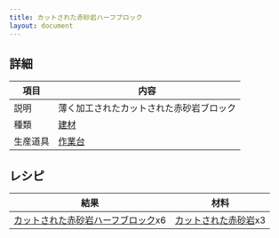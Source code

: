 ```yaml
---
title: カットされた赤砂岩ハーフブロック
layout: document
---
```

## 詳細

|項目|内容|
|---|---|
|説明|薄く加工されたカットされた赤砂岩ブロック|
|種類|[建材](建材)|
|生産道具|[作業台](作業台)|

## レシピ

|結果|材料|
|---|---|
|[カットされた赤砂岩ハーフブロック](カットされた赤砂岩ハーフブロック)x6|[カットされた赤砂岩](カットされた赤砂岩)x3|

